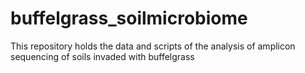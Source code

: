 # buffelgrass_soilmicrobiome
This repository holds the data and scripts of the analysis of amplicon sequencing of soils invaded with buffelgrass
